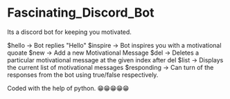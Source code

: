 # Fascinating_Discord_Bot
Its a discord bot for keeping you motivated.

$hello -> Bot replies "Hello" 
$inspire -> Bot inspires you with a motivational quoate
$new -> Add a new Motivational Message
$del -> Deletes a particular motivational message at the given index after del
$list -> Displays the current list of motivational messages
$responding -> Can turn of the responses from the bot using true/false respectively.

Coded with the help of python.
😁😁😁😁😁
